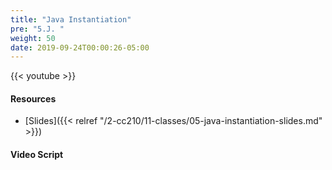 ```yaml
---
title: "Java Instantiation"
pre: "5.J. "
weight: 50
date: 2019-09-24T00:00:26-05:00
---
```


{{< youtube  >}}

#### Resources

* [Slides]({{< relref "/2-cc210/11-classes/05-java-instantiation-slides.md" >}})

#### Video Script
